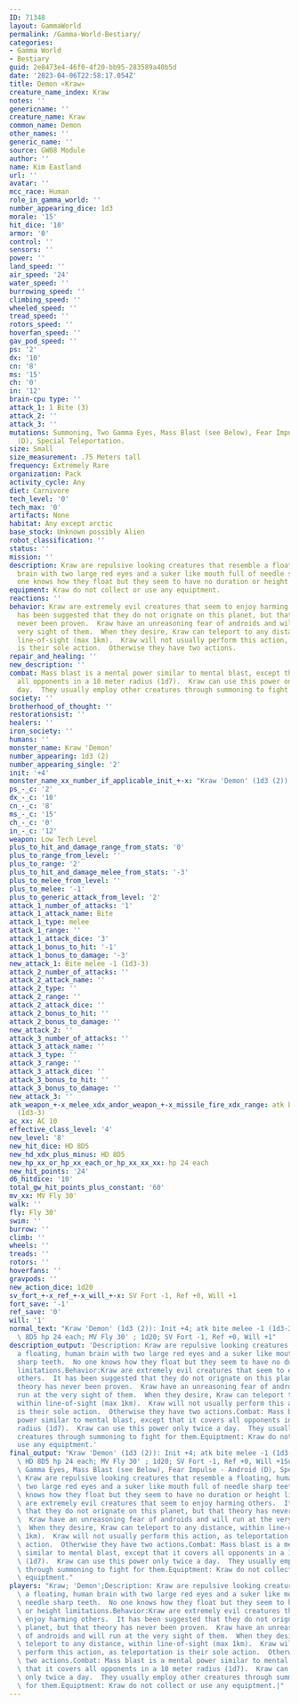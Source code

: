 ```yaml
---
ID: 71348
layout: GammaWorld
permalink: /Gamma-World-Bestiary/
categories:
- Gamma World
- Bestiary
guid: 2e8473e4-46f0-4f20-bb95-283589a40b5d
date: '2023-04-06T22:58:17.054Z'
title: Demon «Kraw»
creature_name_index: Kraw
notes: ''
genericname: ''
creature_name: Kraw
common_name: Demon
other_names: ''
generic_name: ''
source: GW08 Module
author: ''
name: Kim Eastland
url: ''
avatar: ''
mcc_race: Human
role_in_gamma_world: ''
number_appearing_dice: 1d3
morale: '15'
hit_dice: '10'
armor: '0'
control: ''
sensors: ''
power: ''
land_speed: ''
air_speed: '24'
water_speed: ''
burrowing_speed: ''
climbing_speed: ''
wheeled_speed: ''
tread_speed: ''
rotors_speed: ''
hoverfan_speed: ''
gav_pod_speed: ''
ps: '2'
dx: '10'
cn: '8'
ms: '15'
ch: '0'
in: '12'
brain-cpu type: ''
attack_1: 1 Bite (3)
attack_2: ''
attack_3: ''
mutations: Summoning, Two Gamma Eyes, Mass Blast (see Below), Fear Impulse - Android
  (D), Special Teleportation.
size: Small
size_measurement: .75 Meters tall
frequency: Extremely Rare
organization: Pack
activity_cycle: Any
diet: Carnivore
tech_level: '0'
tech_max: '0'
artifacts: None
habitat: Any except arctic
base_stock: Unknown possibly Alien
robot_classification: ''
status: ''
mission: ''
description: Kraw are repulsive looking creatures that resemble a floating, human
  brain with two large red eyes and a suker like mouth full of needle sharp teeth.  No
  one knows how they float but they seem to have no duration or height limitations.
equipment: Kraw do not collect or use any equiptment.
reactions: ''
behavior: Kraw are extremely evil creatures that seem to enjoy harming others.  It
  has been suggested that they do not orignate on this planet, but that theory has
  never been proven.  Kraw have an unreasoning fear of androids and will run at the
  very sight of them.  When they desire, Kraw can teleport to any distance, within
  line-of-sight (max 1km).  Kraw will not usually perform this action, as teleportation
  is their sole action.  Otherwise they have two actions.
repair_and_healing: ''
new_description: ''
combat: Mass blast is a mental power similar to mental blast, except that it covers
  all opponents in a 10 meter radius (1d7).  Kraw can use this power only twice a
  day.  They usually employ other creatures through summoning to fight for them.
society: ''
brotherhood_of_thought: ''
restorationsist: ''
healers: ''
iron_society: ''
humans: ''
monster_name: Kraw 'Demon'
number_appearing: 1d3 (2)
number_appearing_single: '2'
init: '+4'
monster_name_xx_number_if_applicable_init_+-x: "Kraw 'Demon' (1d3 (2)): Init +4"
ps_-_c: '2'
dx_-_c: '10'
cn_-_c: '8'
ms_-_c: '15'
ch_-_c: '0'
in_-_c: '12'
weapon: Low Tech Level
plus_to_hit_and_damage_range_from_stats: '0'
plus_to_range_from_level: ''
plus_to_range: '2'
plus_to_hit_and_damage_melee_from_stats: '-3'
plus_to_melee_from_level: ''
plus_to_melee: '-1'
plus_to_generic_attack_from_level: '2'
attack_1_number_of_attacks: '1'
attack_1_attack_name: Bite
attack_1_type: melee
attack_1_range: ''
attack_1_attack_dice: '3'
attack_1_bonus_to_hit: '-1'
attack_1_bonus_to_damage: '-3'
new_attack_1: Bite melee -1 (1d3-3)
attack_2_number_of_attacks: ''
attack_2_attack_name: ''
attack_2_type: ''
attack_2_range: ''
attack_2_attack_dice: ''
attack_2_bonus_to_hit: ''
attack_2_bonus_to_damage: ''
new_attack_2: ''
attack_3_number_of_attacks: ''
attack_3_attack_name: ''
attack_3_type: ''
attack_3_range: ''
attack_3_attack_dice: ''
attack_3_bonus_to_hit: ''
attack_3_bonus_to_damage: ''
new_attack_3: ''
atk_weapon_+-x_melee_xdx_andor_weapon_+-x_missile_fire_xdx_range: atk bite melee -1
  (1d3-3)
ac_xx: AC 10
effective_class_level: '4'
new_level: '8'
new_hit_dice: HD 8D5
new_hd_xdx_plus_minus: HD 8D5
new_hp_xx_or_hp_xx_each_or_hp_xx_xx_xx: hp 24 each
new_hit_points: '24'
d6_hitdice: '10'
total_gw_hit_points_plus_constant: '60'
mv_xx: MV Fly 30'
walk: ''
fly: Fly 30'
swim: ''
burrow: ''
climb: ''
wheels: ''
treads: ''
rotors: ''
hoverfans: ''
gravpods: ''
new_action_dice: 1d20
sv_fort_+-x_ref_+-x_will_+-x: SV Fort -1, Ref +0, Will +1
fort_save: '-1'
ref_save: '0'
will: '1'
normal_text: "Kraw 'Demon' (1d3 (2)): Init +4; atk bite melee -1 (1d3-3); AC 10; HD\
  \ 8D5 hp 24 each; MV Fly 30' ; 1d20; SV Fort -1, Ref +0, Will +1"
description_output: 'Description: Kraw are repulsive looking creatures that resemble
  a floating, human brain with two large red eyes and a suker like mouth full of needle
  sharp teeth.  No one knows how they float but they seem to have no duration or height
  limitations.Behavior:Kraw are extremely evil creatures that seem to enjoy harming
  others.  It has been suggested that they do not orignate on this planet, but that
  theory has never been proven.  Kraw have an unreasoning fear of androids and will
  run at the very sight of them.  When they desire, Kraw can teleport to any distance,
  within line-of-sight (max 1km).  Kraw will not usually perform this action, as teleportation
  is their sole action.  Otherwise they have two actions.Combat: Mass blast is a mental
  power similar to mental blast, except that it covers all opponents in a 10 meter
  radius (1d7).  Kraw can use this power only twice a day.  They usually employ other
  creatures through summoning to fight for them.Equiptment: Kraw do not collect or
  use any equiptment.'
final_output: "Kraw 'Demon' (1d3 (2)): Init +4; atk bite melee -1 (1d3-3); AC 10;\
  \ HD 8D5 hp 24 each; MV Fly 30' ; 1d20; SV Fort -1, Ref +0, Will +1Summoning, Two\
  \ Gamma Eyes, Mass Blast (see Below), Fear Impulse - Android (D), Special Teleportation.Description:\
  \ Kraw are repulsive looking creatures that resemble a floating, human brain with\
  \ two large red eyes and a suker like mouth full of needle sharp teeth.  No one\
  \ knows how they float but they seem to have no duration or height limitations.Behavior:Kraw\
  \ are extremely evil creatures that seem to enjoy harming others.  It has been suggested\
  \ that they do not orignate on this planet, but that theory has never been proven.\
  \  Kraw have an unreasoning fear of androids and will run at the very sight of them.\
  \  When they desire, Kraw can teleport to any distance, within line-of-sight (max\
  \ 1km).  Kraw will not usually perform this action, as teleportation is their sole\
  \ action.  Otherwise they have two actions.Combat: Mass blast is a mental power\
  \ similar to mental blast, except that it covers all opponents in a 10 meter radius\
  \ (1d7).  Kraw can use this power only twice a day.  They usually employ other creatures\
  \ through summoning to fight for them.Equiptment: Kraw do not collect or use any\
  \ equiptment."
players: "Kraw; 'Demon';Description: Kraw are repulsive looking creatures that resemble\
  \ a floating, human brain with two large red eyes and a suker like mouth full of\
  \ needle sharp teeth.  No one knows how they float but they seem to have no duration\
  \ or height limitations.Behavior:Kraw are extremely evil creatures that seem to\
  \ enjoy harming others.  It has been suggested that they do not orignate on this\
  \ planet, but that theory has never been proven.  Kraw have an unreasoning fear\
  \ of androids and will run at the very sight of them.  When they desire, Kraw can\
  \ teleport to any distance, within line-of-sight (max 1km).  Kraw will not usually\
  \ perform this action, as teleportation is their sole action.  Otherwise they have\
  \ two actions.Combat: Mass blast is a mental power similar to mental blast, except\
  \ that it covers all opponents in a 10 meter radius (1d7).  Kraw can use this power\
  \ only twice a day.  They usually employ other creatures through summoning to fight\
  \ for them.Equiptment: Kraw do not collect or use any equiptment.|"
---
```

</br>